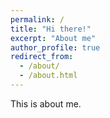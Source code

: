 ```yaml
---
permalink: /
title: "Hi there!"
excerpt: "About me"
author_profile: true
redirect_from:
  - /about/
  - /about.html
---
```


This is about me.
